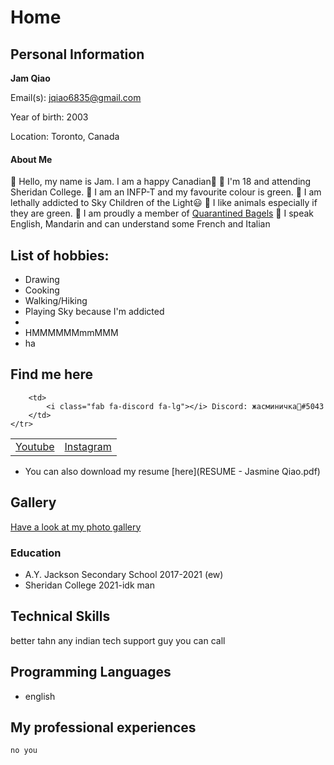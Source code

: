 # Home

<script src="https://kit.fontawesome.com/6d173168d3.js" crossorigin="anonymous"></script>

## Personal Information
**Jam Qiao**

Email(s): [jqiao6835@gmail.com](mailto:jqiao6835@gmail.com)

Year of birth: 2003

Location: Toronto, Canada

#### About Me

🌿 Hello, my name is Jam. I am a happy Canadian🍁
🌿 I'm 18 and attending Sheridan College.
🌿 I am an INFP-T and my favourite colour is green.
🌿 I am lethally addicted to Sky Children of the Light😃
🌿 I like animals especially if they are green.
🌿 I am proudly a member of <a href="https://discord.gg/PZaPX5Mt" target="blank">Quarantined Bagels</a>
🌿 I speak English, Mandarin and can understand some French and Italian 


## List of hobbies:
* Drawing
* Cooking
* Walking/Hiking
* Playing Sky because I'm addicted
* 
* HMMMMMMmmMMM
* ha

## Find me here

<table>
    <tr>
        <td>
            <a href="https://www.youtube.com/channel/UCKW-d_GlZ-sblBa18tChqbw" target="blank"><i class="fab fa-youtube fa-lg"></i> Youtube</a>
        </td>
        <td>
            <a href="https://www.instagram.com/jqwq_art/" target="blank"><i class="fab fa-instagram fa-lg"></i> Instagram</a>
        </td>
        
        <td>
            <i class="fab fa-discord fa-lg"></i> Discord: жасминичка💚#5043
        </td>
    </tr>
</table>

* <i class="fas fa-file fa-lg"></i> You can also download my resume [here](RESUME - Jasmine Qiao.pdf)

## Gallery

[Have a look at my photo gallery](/photo.md)

### Education

* A.Y. Jackson Secondary School 2017-2021 (ew)
* Sheridan College 2021-idk man

## Technical Skills
better tahn any indian tech support guy you can call
## Programming Languages

* english

## My professional experiences

```markdown
no you
```
